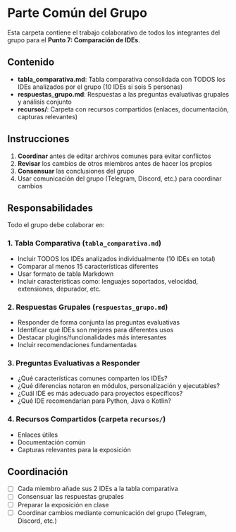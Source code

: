 # Parte Común del Grupo

Esta carpeta contiene el trabajo colaborativo de todos los integrantes del grupo para el **Punto 7: Comparación de IDEs**.

## Contenido

- **tabla_comparativa.md**: Tabla comparativa consolidada con TODOS los IDEs analizados por el grupo (10 IDEs si sois 5 personas)
- **respuestas_grupo.md**: Respuestas a las preguntas evaluativas grupales y análisis conjunto
- **recursos/**: Carpeta con recursos compartidos (enlaces, documentación, capturas relevantes)

## Instrucciones

1. **Coordinar** antes de editar archivos comunes para evitar conflictos
2. **Revisar** los cambios de otros miembros antes de hacer los propios
3. **Consensuar** las conclusiones del grupo
4. Usar comunicación del grupo (Telegram, Discord, etc.) para coordinar cambios

## Responsabilidades

Todo el grupo debe colaborar en:

### 1. Tabla Comparativa (`tabla_comparativa.md`)
- Incluir TODOS los IDEs analizados individualmente (10 IDEs en total)
- Comparar al menos 15 características diferentes
- Usar formato de tabla Markdown
- Incluir características como: lenguajes soportados, velocidad, extensiones, depurador, etc.

### 2. Respuestas Grupales (`respuestas_grupo.md`)
- Responder de forma conjunta las preguntas evaluativas
- Identificar qué IDEs son mejores para diferentes usos
- Destacar plugins/funcionalidades más interesantes
- Incluir recomendaciones fundamentadas

### 3. Preguntas Evaluativas a Responder
- ¿Qué características comunes comparten los IDEs?
- ¿Qué diferencias notaron en módulos, personalización y ejecutables?
- ¿Cuál IDE es más adecuado para proyectos específicos?
- ¿Qué IDE recomendarían para Python, Java o Kotlin?

### 4. Recursos Compartidos (carpeta `recursos/`)
- Enlaces útiles
- Documentación común
- Capturas relevantes para la exposición

## Coordinación

- [ ] Cada miembro añade sus 2 IDEs a la tabla comparativa
- [ ] Consensuar las respuestas grupales
- [ ] Preparar la exposición en clase
- [ ] Coordinar cambios mediante comunicación del grupo (Telegram, Discord, etc.)

